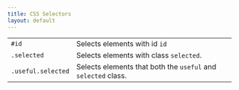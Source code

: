 ```yaml
---
title: CSS Selectors
layout: default
---
```


<table>
<tr><td><code>#id</code></td><td>Selects elements with id <code>id</code></td></tr>
<tr><td><code>.selected</code></td><td>Selects elements with class <code>selected</code>.</td></tr>
<tr><td><code>.useful.selected</code></td><td>Selects elements that both the <code>useful</code> and <code>selected</code> class.</td></tr>
</table>
